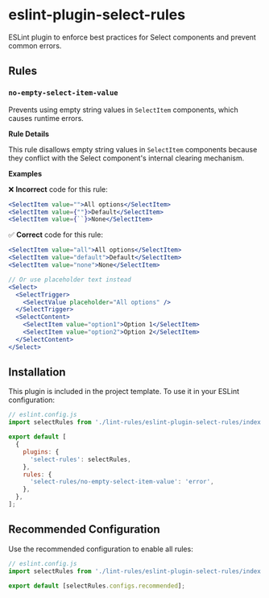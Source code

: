 # eslint-plugin-select-rules

ESLint plugin to enforce best practices for Select components and prevent common errors.

## Rules

### `no-empty-select-item-value`

Prevents using empty string values in `SelectItem` components, which causes runtime errors.

**Rule Details**

This rule disallows empty string values in `SelectItem` components because they conflict with the Select component's internal clearing mechanism.

**Examples**

❌ **Incorrect** code for this rule:

```jsx
<SelectItem value="">All options</SelectItem>
<SelectItem value={""}>Default</SelectItem>
<SelectItem value={``}>None</SelectItem>
```

✅ **Correct** code for this rule:

```jsx
<SelectItem value="all">All options</SelectItem>
<SelectItem value="default">Default</SelectItem>
<SelectItem value="none">None</SelectItem>

// Or use placeholder text instead
<Select>
  <SelectTrigger>
    <SelectValue placeholder="All options" />
  </SelectTrigger>
  <SelectContent>
    <SelectItem value="option1">Option 1</SelectItem>
    <SelectItem value="option2">Option 2</SelectItem>
  </SelectContent>
</Select>
```

## Installation

This plugin is included in the project template. To use it in your ESLint configuration:

```js
// eslint.config.js
import selectRules from './lint-rules/eslint-plugin-select-rules/index.js';

export default [
  {
    plugins: {
      'select-rules': selectRules,
    },
    rules: {
      'select-rules/no-empty-select-item-value': 'error',
    },
  },
];
```

## Recommended Configuration

Use the recommended configuration to enable all rules:

```js
// eslint.config.js
import selectRules from './lint-rules/eslint-plugin-select-rules/index.js';

export default [selectRules.configs.recommended];
```

